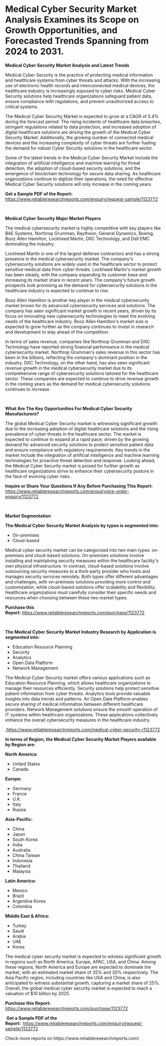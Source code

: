 <p><h1>Medical Cyber Security Market Analysis Examines its Scope on Growth Opportunities, and Forecasted Trends Spanning from 2024 to 2031.</h1></p><p><strong>Medical Cyber Security Market Analysis and Latest Trends</strong></p>
<p><p>Medical Cyber Security is the practice of protecting medical information and healthcare systems from cyber threats and attacks. With the increasing use of electronic health records and interconnected medical devices, the healthcare industry is increasingly exposed to cyber risks. Medical Cyber Security solutions help healthcare organizations safeguard patient data, ensure compliance with regulations, and prevent unauthorized access to critical systems.</p><p>The Medical Cyber Security Market is expected to grow at a CAGR of 5.4% during the forecast period. The rising incidents of healthcare data breaches, stringent regulations related to data protection, and increased adoption of digital healthcare solutions are driving the growth of the Medical Cyber Security Market. Additionally, the growing number of connected medical devices and the increasing complexity of cyber threats are further fueling the demand for robust Cyber Security solutions in the healthcare sector.</p><p>Some of the latest trends in the Medical Cyber Security Market include the integration of artificial intelligence and machine learning for threat detection, the adoption of cloud-based security solutions, and the emergence of blockchain technology for secure data sharing. As healthcare organizations continue to digitize their operations, the need for effective Medical Cyber Security solutions will only increase in the coming years.</p></p>
<p><strong>Get a Sample PDF of the Report:&nbsp;</strong> <a href="https://www.reliableresearchreports.com/enquiry/request-sample/1123772">https://www.reliableresearchreports.com/enquiry/request-sample/1123772</a></p>
<p>&nbsp;</p>
<p><strong>Medical Cyber Security Major Market Players</strong></p>
<p><p>The medical cybersecurity market is highly competitive with key players like BAE Systems, Northrop Grumman, Raytheon, General Dynamics, Boeing, Booz Allen Hamilton, Lockheed Martin, DXC Technology, and Dell EMC dominating the industry. </p><p>Lockheed Martin is one of the largest defense contractors and has a strong presence in the medical cybersecurity market. The company's cybersecurity solutions are widely used in the healthcare sector to protect sensitive medical data from cyber threats. Lockheed Martin's market growth has been steady, with the company expanding its customer base and increasing its market share in recent years. The company's future growth prospects look promising as the demand for cybersecurity solutions in the healthcare industry is expected to continue to rise.</p><p>Booz Allen Hamilton is another key player in the medical cybersecurity market known for its advanced cybersecurity services and solutions. The company has seen significant market growth in recent years, driven by its focus on innovating new cybersecurity technologies to meet the evolving needs of the healthcare industry. Booz Allen Hamilton's market size is expected to grow further as the company continues to invest in research and development to stay ahead of the competition.</p><p>In terms of sales revenue, companies like Northrop Grumman and DXC Technology have reported strong financial performance in the medical cybersecurity market. Northrop Grumman's sales revenue in this sector has been in the billions, reflecting the company's dominant position in the industry. DXC Technology, on the other hand, has also seen significant revenue growth in the medical cybersecurity market due to its comprehensive range of cybersecurity solutions tailored for the healthcare sector. These companies are expected to continue to drive revenue growth in the coming years as the demand for medical cybersecurity solutions continues to increase.</p></p>
<p>&nbsp;</p>
<p><strong>What Are The Key Opportunities For Medical Cyber Security Manufacturers?</strong></p>
<p><p>The global Medical Cyber Security market is witnessing significant growth due to the increasing adoption of digital healthcare solutions and the rising prevalence of cyber threats in the healthcare sector. The market is expected to continue to expand at a rapid pace, driven by the growing demand for advanced security solutions to protect sensitive patient data and ensure compliance with regulatory requirements. Key trends in the market include the integration of artificial intelligence and machine learning technologies for proactive threat detection and response. Looking ahead, the Medical Cyber Security market is poised for further growth as healthcare organizations strive to enhance their cybersecurity posture in the face of evolving cyber risks.</p></p>
<p><strong>Inquire or Share Your Questions If Any Before Purchasing This Report:</strong> <a href="https://www.reliableresearchreports.com/enquiry/pre-order-enquiry/1123772">https://www.reliableresearchreports.com/enquiry/pre-order-enquiry/1123772</a></p>
<p>&nbsp;</p>
<p><strong>Market Segmentation</strong></p>
<p><strong>The Medical Cyber Security Market Analysis by types is segmented into:</strong></p>
<p><ul><li>On-premises</li><li>Cloud-based</li></ul></p>
<p><p>Medical cyber security market can be categorized into two main types: on-premises and cloud-based solutions. On-premises solutions involve installing and maintaining security measures within the healthcare facility's own physical infrastructure. In contrast, cloud-based solutions involve outsourcing security measures to a third-party provider who hosts and manages security services remotely. Both types offer different advantages and challenges, with on-premises solutions providing more control and customization, while cloud-based solutions offer scalability and flexibility. Healthcare organizations must carefully consider their specific needs and resources when choosing between these two market types.</p></p>
<p><strong>Purchase this Report:&nbsp;</strong><a href="https://www.reliableresearchreports.com/purchase/1123772">https://www.reliableresearchreports.com/purchase/1123772</a></p>
<p>&nbsp;</p>
<p><strong>The Medical Cyber Security Market Industry Research by Application is segmented into:</strong></p>
<p><ul><li>Education Resource Planning</li><li>Security</li><li>Analytics</li><li>Open Data Platform</li><li>Network Management</li></ul></p>
<p><p>The Medical Cyber Security market offers various applications such as Education Resource Planning, which allows healthcare organizations to manage their resources efficiently. Security solutions help protect sensitive patient information from cyber threats. Analytics tools provide valuable insights into data trends and patterns. An Open Data Platform enables secure sharing of medical information between different healthcare providers. Network Management solutions ensure the smooth operation of IT systems within healthcare organizations. These applications collectively enhance the overall cybersecurity measures in the healthcare industry.</p></p>
<p><a href="https://www.reliableresearchreports.com/medical-cyber-security-r1123772">&nbsp;https://www.reliableresearchreports.com/medical-cyber-security-r1123772</a></p>
<p><strong>In terms of Region, the Medical Cyber Security Market Players available by Region are:</strong></p>
<p>
    <p> <strong> North America: </strong>
        <ul>
            <li>United States</li>
            <li>Canada</li>
        </ul>
        </p> 
    <p> <strong> Europe: </strong>
        <ul>
            <li>Germany</li>
            <li>France</li>
            <li>U.K.</li>
            <li>Italy</li>
            <li>Russia</li>
        </ul>
        </p> 
    <p> <strong> Asia-Pacific: </strong>
        <ul>
            <li>China</li>
            <li>Japan</li>
            <li>South Korea</li>
            <li>India</li>
            <li>Australia</li>
            <li>China Taiwan</li>
            <li>Indonesia</li>
            <li>Thailand</li>
            <li>Malaysia</li>
        </ul>
        </p> 
    <p> <strong> Latin America: </strong>
        <ul>
            <li>Mexico</li>
            <li>Brazil</li>
            <li>Argentina Korea</li>
            <li>Colombia</li>
        </ul>
        </p> 
    <p> <strong> Middle East & Africa: </strong>
        <ul>
            <li>Turkey</li>
            <li>Saudi</li>
            <li>Arabia</li>
            <li>UAE</li>
            <li>Korea</li>
        </ul>
    </p>
    </p>
<p><p>The medical cyber security market is expected to witness significant growth in regions such as North America, Europe, APAC, USA, and China. Among these regions, North America and Europe are expected to dominate the market, with an estimated market share of 35% and 30% respectively. The Asia Pacific region, including countries like USA and China, is also anticipated to witness substantial growth, capturing a market share of 25%. Overall, the global medical cyber security market is expected to reach a valuation of $10 billion by 2025.</p></p>
<p><strong>Purchase this Report: </strong><a href="https://www.reliableresearchreports.com/purchase/1123772">https://www.reliableresearchreports.com/purchase/1123772</a></p>
<p>&nbsp;<strong>Get a Sample PDF of the Report:&nbsp;&nbsp;</strong><a href="https://www.reliableresearchreports.com/enquiry/request-sample/1123772">https://www.reliableresearchreports.com/enquiry/request-sample/1123772</a></p>
<p><strong></strong></p>
<p>Check more reports on https://www.reliableresearchreports.com/</p>